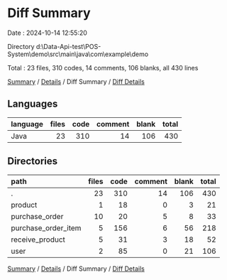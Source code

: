 # Diff Summary

Date : 2024-10-14 12:55:20

Directory d:\\Data-Api-test\\POS-System\\demo\\src\\main\\java\\com\\example\\demo

Total : 23 files,  310 codes, 14 comments, 106 blanks, all 430 lines

[Summary](results.md) / [Details](details.md) / Diff Summary / [Diff Details](diff-details.md)

## Languages
| language | files | code | comment | blank | total |
| :--- | ---: | ---: | ---: | ---: | ---: |
| Java | 23 | 310 | 14 | 106 | 430 |

## Directories
| path | files | code | comment | blank | total |
| :--- | ---: | ---: | ---: | ---: | ---: |
| . | 23 | 310 | 14 | 106 | 430 |
| product | 1 | 18 | 0 | 3 | 21 |
| purchase_order | 10 | 20 | 5 | 8 | 33 |
| purchase_order_item | 5 | 156 | 6 | 56 | 218 |
| receive_product | 5 | 31 | 3 | 18 | 52 |
| user | 2 | 85 | 0 | 21 | 106 |

[Summary](results.md) / [Details](details.md) / Diff Summary / [Diff Details](diff-details.md)